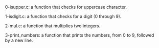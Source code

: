0-isupper.c:  a function that checks for uppercase character.

1-isdigit.c: a function that checks for a digit (0 through 9).

2-mul.c: a function that multiplies two integers.

3-print_numbers: a function that prints the numbers, from 0 to 9, followed by a new line.
